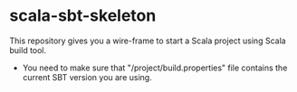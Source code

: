 # scala-sbt-skeleton
This repository gives you a wire-frame to start a Scala project using Scala build tool. 

* You need to make sure that "/project/build.properties" file contains the current SBT version you are using. 
